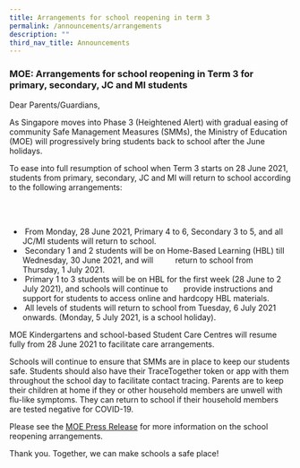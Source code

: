 ```yaml
---
title: Arrangements for school reopening in term 3
permalink: /announcements/arrangements
description: ""
third_nav_title: Announcements
---
```

### MOE: Arrangements for school reopening in Term 3 for primary, secondary, JC and MI students

Dear Parents/Guardians,

As Singapore moves into Phase 3 (Heightened Alert) with gradual easing of community Safe Management Measures (SMMs), the Ministry of Education (MOE) will progressively bring students back to school after the June holidays.

To ease into full resumption of school when Term 3 starts on 28 June 2021, students from primary, secondary, JC and MI will return to school according to the following arrangements: 

<br> <br>

*  From Monday, 28 June 2021, Primary 4 to 6, Secondary 3 to 5, and all JC/MI students will return to school.
*  Secondary 1 and 2 students will be on Home-Based Learning (HBL) till Wednesday, 30 June 2021, and will          return to school from Thursday, 1 July 2021.
*  Primary 1 to 3 students will be on HBL for the first week (28 June to 2 July 2021), and schools will continue to       provide instructions and support for students to access online and hardcopy HBL materials.
*  All levels of students will return to school from Tuesday, 6 July 2021 onwards. (Monday, 5 July 2021, is a school holiday).

MOE Kindergartens and school-based Student Care Centres will resume fully from 28 June 2021 to facilitate care arrangements.

Schools will continue to ensure that SMMs are in place to keep our students safe. Students should also have their TraceTogether token or app with them throughout the school day to facilitate contact tracing. Parents are to keep their children at home if they or other household members are unwell with flu-like symptoms. They can return to school if their household members are tested negative for COVID-19.

Please see the [MOE Press Release](https://www.moe.gov.sg/news/press-releases/20210614-arrangements-for-schools-and-institutes-of-higher-learning-under-phase-3-heightened-alert) for more information on the school reopening arrangements.

Thank you. Together, we can make schools a safe place!